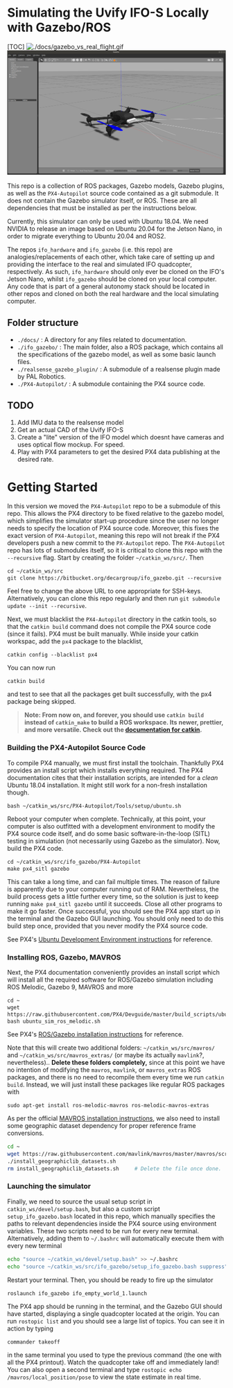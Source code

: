 # Simulating the Uvify IFO-S Locally with Gazebo/ROS

[TOC] 
![./docs/gazebo_vs_real_flight.gif](./docs/gazebo_vs_real_flight.gif) 
![./docs/ifo_visual.png](./docs/ifo_visual.png) 

This repo is a collection of ROS packages, Gazebo models, Gazebo plugins, as well as the `PX4-Autopilot` source code contained as a git submodule. It does not contain the Gazebo simulator itself, or ROS. These are all dependencies that must be installed as per the instructions below.

Currently, this simulator can only be used with Ubuntu 18.04. We need NVIDIA to release an image based on Ubuntu 20.04 for the Jetson Nano, in order to migrate everything to Ubuntu 20.04 and ROS2.

The repos `ifo_hardware` and `ifo_gazebo` (i.e. this repo) are analogies/replacements of each other, which take care of setting up and providing the interface to the real and simulated IFO quadcopter, respectively. As such, `ifo_hardware` should only ever be cloned on the IFO's Jetson Nano, whilst `ifo_gazebo` should be cloned on your local computer. Any code that is part of a general autonomy stack should be located in other repos and cloned on both the real hardware and the local simulating computer.



## Folder structure

- `./docs/` : A directory for any files related to documentation.
- `./ifo_gazebo/` : The main folder, also a ROS package, which contains all the specifications of the gazebo model, as well as some basic launch files.
- `./realsense_gazebo_plugin/` : A submodule of a realsense plugin made by PAL Robotics.
- `./PX4-Autopilot/` : A submodule containing the PX4 source code.

## TODO
1. Add IMU data to the realsense model
2. Get an actual CAD of the Uvify IFO-S
3. Create a "lite" version of the IFO model which doesnt have cameras and uses optical flow mockup. For speed.
4. Play with PX4 parameters to get the desired PX4 data publishing at the desired rate.



# Getting Started
In this version we moved the `PX4-Autopilot` repo to be a submodule of this repo. This allows the PX4 directory to be fixed relative to the gazebo model, which simplifies the simulator start-up procedure since the user no longer needs to specify the location of PX4 source code. Moreover, this fixes the exact version of `PX4-Autopilot`, meaning this repo will not break if the PX4 developers push a new commit to the `PX-Autopilot` repo. The `PX4-Autopilot` repo has lots of submodules itself, so it is critical to clone this repo with the `--recursive` flag. Start by creating the folder `~/catkin_ws/src/`. Then

    cd ~/catkin_ws/src
    git clone https://bitbucket.org/decargroup/ifo_gazebo.git --recursive

Feel free to change the above URL to one appropriate for SSH-keys. Alternatively, you can clone this repo regularly and then run `git submodule update --init --recursive`. 

Next, we must blacklist the `PX4-Autopilot` directory in the catkin tools, so that the `catkin build` command does not compile the PX4 source code (since it fails). PX4 must be built manually. While inside your catkin workspac, add the `px4` package to the blacklist,

    catkin config --blacklist px4

You can now run 

    catkin build

and test to see that all the packages get built successfully, with the px4 package being skipped. 

>**Note:  From now on, and forever, you should use `catkin build` instead of `catkin_make` to build a ROS workspace. Its newer, prettier, and more versatile. Check out the [documentation for catkin](https://catkin-tools.readthedocs.io/en/latest/verbs/catkin_build.html).**

### Building the PX4-Autopilot Source Code
To compile PX4 manually, we must first install the toolchain. Thankfully PX4 provides an install script which installs everything required. The PX4 documentation cites that their installation scripts, are intended for a _clean_ Ubuntu 18.04 installation. It might still work for a non-fresh installation though. 

    bash ~/catkin_ws/src/PX4-Autopilot/Tools/setup/ubuntu.sh

Reboot your computer when complete. Technically, at this point, your computer is also outfitted with a development environment to modify the PX4 source code itself, and do some basic software-in-the-loop (SITL) testing in simulation (not necessarily using Gazebo as the simulator).  Now, build the PX4 code. 

    cd ~/catkin_ws/src/ifo_gazebo/PX4-Autopilot
    make px4_sitl gazebo

This can take a long time, and can fail multiple times. The reason of failure is apparently due to your computer running out of RAM. Nevertheless, the build process gets a little further every time, so the solution is just to keep running `make px4_sitl gazebo` until it succeeds. Close all other programs to make it go faster. Once successful, you should see the PX4 app start up in the terminal and the Gazebo GUI launching. You should only need to do this build step once, provided that you never modify the PX4 source code.

See PX4's [Ubuntu Development Environment instructions](https://docs.px4.io/master/en/dev_setup/dev_env_linux_ubuntu.html) for reference.

### Installing ROS, Gazebo, MAVROS
 Next, the PX4 documentation conveniently provides an install script which will install all the required software for ROS/Gazebo simulation including ROS Melodic, Gazebo 9, MAVROS and more

    cd ~
    wget https://raw.githubusercontent.com/PX4/Devguide/master/build_scripts/ubuntu_sim_ros_melodic.sh
    bash ubuntu_sim_ros_melodic.sh

See PX4's [ROS/Gazebo installation instructions](https://docs.px4.io/master/en/dev_setup/dev_env_linux_ubuntu.html#rosgazebo) for reference.

Note that this will create two additional folders: `~/catkin_ws/src/mavros/` and `~/catkin_ws/src/mavros_extras/` (or maybe its actually `mavlink`?, nevertheless).. __Delete these folders completely,__ since at this point we have no intention of modifying the `mavros`, `mavlink`, or `mavros_extras` ROS packages, and there is no need to recompile them every time we run `catkin build`. Instead, we will just install these packages like regular ROS packages with 

    sudo apt-get install ros-melodic-mavros ros-melodic-mavros-extras

As per the official [MAVROS installation instructions](https://github.com/mavlink/mavros/tree/master/mavros#installation), we also need to install some geographic dataset dependency for proper reference frame conversions.

``` bash
cd ~
wget https://raw.githubusercontent.com/mavlink/mavros/master/mavros/scripts/install_geographiclib_datasets.sh
./install_geographiclib_datasets.sh
rm install_geographiclib_datasets.sh     # Delete the file once done.
```

### Launching the simulator
Finally, we need to source the usual setup script in `catkin_ws/devel/setup.bash`, but also a custom script `setup_ifo_gazebo.bash` located in this repo, which manually specifies the paths to relevant dependencies inside the PX4 source using environment variables. These two scripts need to be run for every new terminal. Alternatively, adding them to `~/.bashrc` will automatically execute them with every new terminal

``` bash
echo "source ~/catkin_ws/devel/setup.bash" >> ~/.bashrc
echo "source ~/catkin_ws/src/ifo_gazebo/setup_ifo_gazebo.bash suppress" >> ~/.bashrc
```
Restart your terminal. Then, you should be ready to fire up the simulator

    roslaunch ifo_gazebo ifo_empty_world_1.launch

The PX4 app should be running in the terminal, and the Gazebo GUI should have started, displaying a single quadcopter located at the origin. You can run `rostopic list` and you should see a large list of topics. You can see it in action by typing

    commander takeoff
    
in the same terminal you used to type the previous command (the one with all the PX4 printout). Watch the quadcopter take off and immediately land! You can also open a second terminal and type `rostopic echo /mavros/local_position/pose` to view the state estimate in real time.
